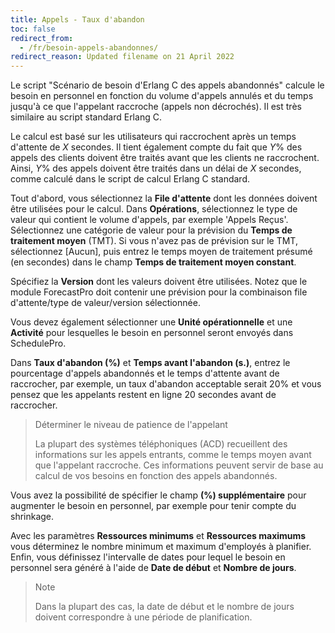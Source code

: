 ```yaml
---
title: Appels - Taux d'abandon
toc: false
redirect_from:
  - /fr/besoin-appels-abandonnes/
redirect_reason: Updated filename on 21 April 2022
---
```


Le script "Scénario de besoin d'Erlang C des appels abandonnés" calcule le besoin en personnel en fonction du volume d'appels annulés et du temps jusqu'à ce que l'appelant raccroche (appels non décrochés). Il est très similaire au script standard Erlang C.

Le calcul est basé sur les utilisateurs qui raccrochent après un temps d'attente de _X_ secondes. Il tient également compte du fait que _Y_% des appels des clients doivent être traités avant que les clients ne raccrochent. Ainsi, _Y_% des appels doivent être traités dans un délai de _X_ secondes, comme calculé dans le script de calcul Erlang C standard.

Tout d'abord, vous sélectionnez la **File d'attente** dont les données doivent être utilisées pour le calcul. Dans **Opérations**, sélectionnez le type de valeur qui contient le volume d'appels, par exemple 'Appels Reçus'. Sélectionnez une catégorie de valeur pour la prévision du **Temps de traitement moyen** (TMT). Si vous n'avez pas de prévision sur le TMT, sélectionnez [Aucun], puis entrez le temps moyen de traitement présumé (en secondes) dans le champ **Temps de traitement moyen constant**.

Spécifiez la **Version** dont les valeurs doivent être utilisées. Notez que le module ForecastPro doit contenir une prévision pour la combinaison file d'attente/type de valeur/version sélectionnée.

Vous devez également sélectionner une **Unité opérationnelle** et une **Activité** pour lesquelles le besoin en personnel seront envoyés dans SchedulePro.

Dans **Taux d'abandon (%)** et **Temps avant l'abandon (s.)**, entrez le pourcentage d'appels abandonnés et le temps d'attente avant de raccrocher, par exemple, un  taux d'abandon acceptable serait 20% et vous pensez que les appelants restent en ligne 20 secondes avant de raccrocher.

> Déterminer le niveau de patience de l'appelant
>
> La plupart des systèmes téléphoniques (ACD) recueillent des informations sur les appels entrants, comme le temps moyen avant que l'appelant raccroche. Ces informations peuvent servir de base au calcul de vos besoins en fonction des appels abandonnés.

Vous avez la possibilité de spécifier le champ **(%) supplémentaire** pour augmenter le besoin en personnel, par exemple pour tenir compte du shrinkage.

Avec les paramètres **Ressources minimums** et **Ressources maximums** vous déterminez le nombre minimum et maximum d'employés à planifier.
Enfin, vous définissez l'intervalle de dates pour lequel le besoin en personnel sera généré à l'aide de **Date de début** et **Nombre de jours**.

> Note
>
> Dans la plupart des cas, la date de début et le nombre de jours doivent correspondre à une période de planification.

